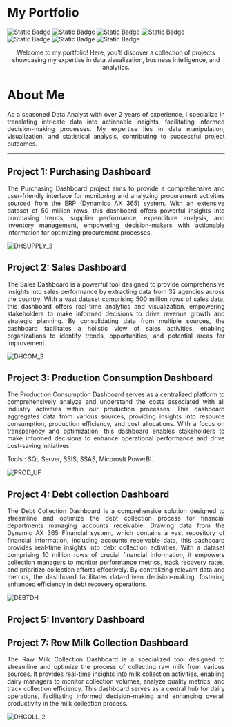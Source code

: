 # My Portfolio

![Static Badge](https://img.shields.io/badge/PowerBI-1?style=for-the-badge&logo=powerbi&color=%23F0E68C)
![Static Badge](https://img.shields.io/badge/SQL%20SERVER-1?style=for-the-badge&logo=microsoftsqlserver&color=red)
![Static Badge](https://img.shields.io/badge/SSIS-1?style=for-the-badge&logo=microsoftsqlserver&color=%23708090)
![Static Badge](https://img.shields.io/badge/SSAS-1?style=for-the-badge&logo=microsoftsqlserver&color=%231E90FF)
![Static Badge](https://img.shields.io/badge/TABULAR-1?style=for-the-badge&logo=task&color=%2387CEEB)
![Static Badge](https://img.shields.io/badge/Microsoft%20Fabric-1?style=for-the-badge&logo=microsoft&color=%233CB371%09)
![Static Badge](https://img.shields.io/badge/Python-1?style=for-the-badge&logo=python&color=%234682B4%09)

<p align="center">
Welcome to my portfolio! Here, you'll discover a collection of projects showcasing my expertise in data visualization, business intelligence, and analytics.
</p>

# About Me
<p align="justify">
As a seasoned Data Analyst with over 2 years of experience, I specialize in translating intricate data into actionable insights, facilitating informed decision-making processes. My expertise lies in data manipulation, visualization, and statistical analysis, contributing to successful project outcomes.
</p>

---

## Project 1: Purchasing Dashboard 
<p align="justify">
The Purchasing Dashboard project aims to provide a comprehensive and user-friendly interface for monitoring and analyzing procurement activities sourced from the ERP (Dynamics AX 365) system. With an extensive dataset of 50 million rows, this dashboard offers powerful insights into purchasing trends, supplier performance, expenditure analysis, and inventory management, empowering decision-makers with actionable information for optimizing procurement processes.
</p>

![DHSUPPLY_3](https://github.com/Mouhsine22/My-Portfolio/assets/67834776/a669e989-4f93-481b-8369-75aff1f5512c)

## Project 2: Sales Dashboard 
<p align="justify">
The Sales Dashboard is a powerful tool designed to provide comprehensive insights into sales performance by extracting data from 32 agencies across the country. With a vast dataset comprising 500 million rows of sales data, this dashboard offers real-time analytics and visualization, empowering stakeholders to make informed decisions to drive revenue growth and strategic planning. By consolidating data from multiple sources, the dashboard facilitates a holistic view of sales activities, enabling organizations to identify trends, opportunities, and potential areas for improvement.
</p>

![DHCOM_3](https://github.com/Mouhsine22/My-Portfolio/assets/67834776/4c7096fe-a9fd-4d39-be25-3f5d949bd0dd)

## Project 3: Production Consumption Dashboard
<p align="justify">
The Production Consumption Dashboard serves as a centralized platform to comprehensively analyze and understand the costs associated with all industry activities within our production processes. This dashboard aggregates data from various sources, providing insights into resource consumption, production efficiency, and cost allocations. With a focus on transparency and optimization, this dashboard enables stakeholders to make informed decisions to enhance operational performance and drive cost-saving initiatives.

Tools : SQL Server, SSIS, SSAS, Micorosft PowerBI.
</p>

![PROD_UF](https://github.com/Mouhsine22/My-Portfolio/assets/67834776/7af8f522-9f85-424e-ab95-938ae3293972)

## Project 4: Debt collection Dashboard
<p align="justify">
The Debt Collection Dashboard is a comprehensive solution designed to streamline and optimize the debt collection process for financial departments managing accounts receivable. Drawing data from the Dynamic AX 365 Financial system, which contains a vast repository of financial information, including accounts receivable data, this dashboard provides real-time insights into debt collection activities. With a dataset comprising 10 million rows of crucial financial information, it empowers collection managers to monitor performance metrics, track recovery rates, and prioritize collection efforts effectively. By centralizing relevant data and metrics, the dashboard facilitates data-driven decision-making, fostering enhanced efficiency in debt recovery operations.
</p>

![DEBTDH](https://github.com/Mouhsine22/My-Portfolio/assets/67834776/281bd88a-5a33-4024-9119-3ca2eba3ee56)

## Project 5: Inventory Dashboard
## Project 7: Row Milk Collection Dashboard
<p align="justify">
The Raw Milk Collection Dashboard is a specialized tool designed to streamline and optimize the process of collecting raw milk from various sources. It provides real-time insights into milk collection activities, enabling dairy managers to monitor collection volumes, analyze quality metrics, and track collection efficiency. This dashboard serves as a central hub for dairy operations, facilitating informed decision-making and enhancing overall productivity in the milk collection process.
</p>

![DHCOLL_2](https://github.com/Mouhsine22/My-Portfolio/assets/67834776/924a39c8-2eb0-4bb7-9e4e-e4348e1c63b3)
